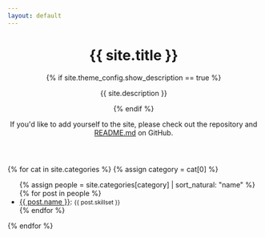 ```yaml
---
layout: default
---
```


<header>
  <h1>{{ site.title }}</h1>

  {% if site.theme_config.show_description == true %}
    <p>{{ site.description }}</p>
  {% endif %}

  <p>
    If you'd like to add yourself to the site, please check out the repository and <a href="https://github.com/zatech/freelancers">README.md</a> on GitHub.
  </p>
</header>

{% for cat in site.categories %}
  {% assign category = cat[0] %}
  <ul>
    {% assign people = site.categories[category] | sort_natural: "name" %}
    {% for post in people %}
      <li>
        <a href="{{ post.url | relative_url }}">{{ post.name }}</a>:
        <small>{{ post.skillset }}</small>
      </li>
    {% endfor %}
  </ul>
{% endfor %}
